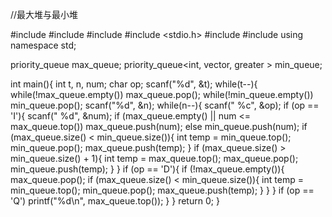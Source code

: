 //最大堆与最小堆

#include <iostream>
#include <iomanip>
#include <cmath>
#include <stdio.h>
#include <queue>
#include <cstring>
using namespace std;

priority_queue<int> max_queue;
priority_queue<int, vector<int>, greater<int> > min_queue;

int main(){
	int t, n, num;
	char op;
	scanf("%d", &t);
	while(t--){
		while(!max_queue.empty())
			max_queue.pop();
		while(!min_queue.empty())
			min_queue.pop();
		scanf("%d", &n);
		while(n--){
			scanf(" %c", &op);
			if (op == 'I'){
				scanf(" %d", &num);
				if (max_queue.empty() || num <= max_queue.top())
					max_queue.push(num);
				else
					min_queue.push(num);
				if (max_queue.size() < min_queue.size()){
					int temp = min_queue.top();
					min_queue.pop();
					max_queue.push(temp);
				}
				if (max_queue.size() > min_queue.size() + 1){
					int temp = max_queue.top();
					max_queue.pop();
					min_queue.push(temp);
				}
			}
			if (op == 'D'){
				if (!max_queue.empty()){
					max_queue.pop();
					if (max_queue.size() < min_queue.size()){
						int temp = min_queue.top();
						min_queue.pop();
						max_queue.push(temp);
					}
				}
			}
			if (op == 'Q')
				printf("%d\n", max_queue.top());
		}
	}
    return 0;
}
